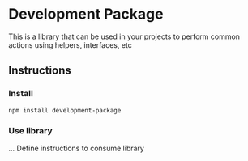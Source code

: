 # Development Package

This is a library that can be used in your projects to perform common actions using helpers, interfaces, etc
## Instructions
### Install
```npm install development-package```
### Use library
... Define instructions to consume library